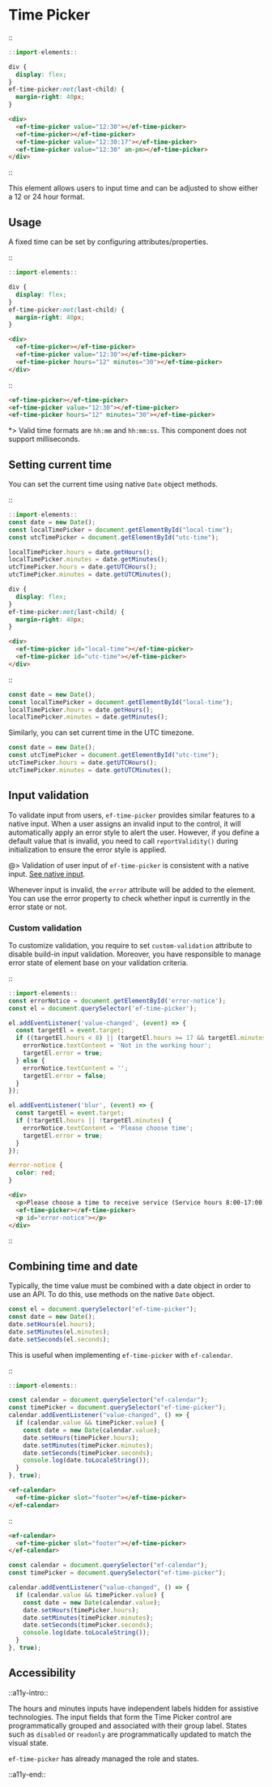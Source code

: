 <!--
type: page
title: Time Picker
location: ./elements/time-picker
layout: default
-->

# Time Picker

::
```javascript
::import-elements::
```
```css
div {
  display: flex;
}
ef-time-picker:not(last-child) {
  margin-right: 40px;
}
```
```html
<div>
  <ef-time-picker value="12:30"></ef-time-picker>
  <ef-time-picker></ef-time-picker>
  <ef-time-picker value="12:30:17"></ef-time-picker>
  <ef-time-picker value="12:30" am-pm></ef-time-picker>
</div>
```
::

This element allows users to input time and can be adjusted to show either a 12 or 24 hour format.

## Usage

A fixed time can be set by configuring attributes/properties.

::
```javascript
::import-elements::
```
```css
div {
  display: flex;
}
ef-time-picker:not(last-child) {
  margin-right: 40px;
}
```
```html
<div>
  <ef-time-picker></ef-time-picker>
  <ef-time-picker value="12:30"></ef-time-picker>
  <ef-time-picker hours="12" minutes="30"></ef-time-picker>
</div>
```
::

```html
<ef-time-picker></ef-time-picker>
<ef-time-picker value="12:30"></ef-time-picker>
<ef-time-picker hours="12" minutes="30"></ef-time-picker>
```

*> Valid time formats are `hh:mm` and `hh:mm:ss`. This component does not support milliseconds.

## Setting current time

You can set the current time using native `Date` object methods.

::
```javascript
::import-elements::
const date = new Date();
const localTimePicker = document.getElementById("local-time");
const utcTimePicker = document.getElementById("utc-time");

localTimePicker.hours = date.getHours();
localTimePicker.minutes = date.getMinutes();
utcTimePicker.hours = date.getUTCHours();
utcTimePicker.minutes = date.getUTCMinutes();
```
```css
div {
  display: flex;
}
ef-time-picker:not(last-child) {
  margin-right: 40px;
}
```
```html
<div>
  <ef-time-picker id="local-time"></ef-time-picker>
  <ef-time-picker id="utc-time"></ef-time-picker>
</div>
```
::

```javascript
const date = new Date();
const localTimePicker = document.getElementById("local-time");
localTimePicker.hours = date.getHours();
localTimePicker.minutes = date.getMinutes();
```

Similarly, you can set current time in the UTC timezone.

```javascript
const date = new Date();
const utcTimePicker = document.getElementById("utc-time");
utcTimePicker.hours = date.getUTCHours();
utcTimePicker.minutes = date.getUTCMinutes();
```

## Input validation
To validate input from users, `ef-time-picker` provides similar features to a native input.
When a user assigns an invalid input to the control, it will automatically apply an error style to alert the user.
However, if you define a default value that is invalid, you need to call `reportValidity()` during initialization to ensure the error style is applied.

@> Validation of user input of `ef-time-picker` is consistent with a native input. [See native input](https://developer.mozilla.org/en-US/docs/Web/HTML/Element/input/time).

Whenever input is invalid, the `error` attribute will be added to the element. You can use the error property to check whether input is currently in the error state or not.

### Custom validation
To customize validation, you require to set `custom-validation` attribute to disable build-in input validation. Moreover, you have responsible to manage error state of element base on your validation criteria.

::
```javascript
::import-elements::
const errorNotice = document.getElementById('error-notice');
const el = document.querySelector('ef-time-picker');

el.addEventListener('value-changed', (event) => {
  const targetEl = event.target;
  if ((targetEl.hours < 8) || (targetEl.hours >= 17 && targetEl.minutes > 0)) {
    errorNotice.textContent = 'Not in the working hour';
    targetEl.error = true;
  } else {
    errorNotice.textContent = '';
    targetEl.error = false;
  }
});

el.addEventListener('blur', (event) => {
  const targetEl = event.target;
  if (!targetEl.hours || !targetEl.minutes) {
    errorNotice.textContent = 'Please choose time';
    targetEl.error = true;
  }
});
```
```css
#error-notice {
  color: red;
}
```
```html
<div>
  <p>Please choose a time to receive service (Service hours 8:00-17:00)</p>
  <ef-time-picker></ef-time-picker>
  <p id="error-notice"></p>
</div>
```
::

## Combining time and date

Typically, the time value must be combined with a date object in order to use an API. To do this, use methods on the native `Date` object.

```javascript
const el = document.querySelector("ef-time-picker");
const date = new Date();
date.setHours(el.hours);
date.setMinutes(el.minutes);
date.setSeconds(el.seconds);
```

This is useful when implementing `ef-time-picker` with `ef-calendar`.

::
```javascript
::import-elements::

const calendar = document.querySelector("ef-calendar");
const timePicker = document.querySelector("ef-time-picker");
calendar.addEventListener("value-changed", () => {
  if (calendar.value && timePicker.value) {
    const date = new Date(calendar.value);
    date.setHours(timePicker.hours);
    date.setMinutes(timePicker.minutes);
    date.setSeconds(timePicker.seconds);
    console.log(date.toLocaleString());
  }
}, true);
```
```html
<ef-calendar>
  <ef-time-picker slot="footer"></ef-time-picker>
</ef-calendar>
```
::


```html
<ef-calendar>
  <ef-time-picker slot="footer"></ef-time-picker>
</ef-calendar>
```

```javascript
const calendar = document.querySelector("ef-calendar");
const timePicker = document.querySelector("ef-time-picker");

calendar.addEventListener("value-changed", () => {
  if (calendar.value && timePicker.value) {
    const date = new Date(calendar.value);
    date.setHours(timePicker.hours);
    date.setMinutes(timePicker.minutes);
    date.setSeconds(timePicker.seconds);
    console.log(date.toLocaleString());
  }
}, true);
```

## Accessibility
::a11y-intro::

The hours and minutes inputs have independent labels hidden for assistive technologies. The input fields that form the Time Picker control are programmatically grouped and associated with their group label. States such as `disabled` or `readonly` are programmatically updated to match the visual state. 

`ef-time-picker` has already managed the role and states.

::a11y-end::
